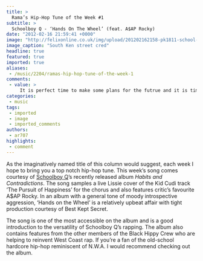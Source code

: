 ```yaml
---
title: >
  Rama’s Hip-Hop Tune of the Week #1
subtitle: >
  Schoolboy Q - ‘Hands On The Wheel’ (feat. A$AP Rocky)
date: "2012-02-16 21:59:41 +0000"
image: "http://felixonline.co.uk/img/upload/201202162158-pk1811-school-boy-q-things-i-carry.jpg"
image_caption: "South Ken street cred"
headline: true
featured: true
imported: true
aliases:
 - /music/2204/ramas-hip-hop-tune-of-the-week-1
comments:
 - value: >
     It is perfect time to make some plans for the futrue and it is time to be happy. I've learn this publish and if I may I wish to suggest you some fascinating things or advice. Maybe you could write next articles relating to this write-up. I desire to learn even more issues about it!
categories:
 - music
tags:
 - imported
 - image
 - imported_comments
authors:
 - ar707
highlights:
 - comment
---
```


As the imaginatively named title of this column would suggest, each week I hope to bring you a top notch hip-hop tune. This week’s song comes courtesy of [Schoolboy Q](http://www.myspace.com/schoolboyq)’s recently released album _Habits and Contradictions_. The song samples a live Lissie cover of the Kid Cudi track ‘The Pursuit of Happiness’ for the chorus and also features critic’s favourite A$AP Rocky. In an album with a general tone of moody introspective aggression, ‘Hands on the Wheel’ is a relatively upbeat affair with tight production courtesy of Best Kept Secret.

The song is one of the most accessible on the album and is a good introduction to the versatility of Schoolboy Q’s rapping. The album also contains features from the other members of the Black Hippy Crew who are helping to reinvent West Coast rap. If you’re a fan of the old-school hardcore hip-hop reminiscent of N.W.A. I would recommend checking out the album.
